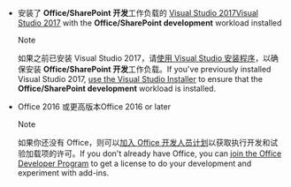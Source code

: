 - <span data-ttu-id="42d3e-101">安装了 **Office/SharePoint 开发**工作负载的 [Visual Studio 2017](https://www.visualstudio.com/vs/)</span><span class="sxs-lookup"><span data-stu-id="42d3e-101">[Visual Studio 2017](https://www.visualstudio.com/vs/) with the **Office/SharePoint development** workload installed</span></span>

    > [!NOTE]
    > <span data-ttu-id="42d3e-102">如果之前已安装 Visual Studio 2017，请[使用 Visual Studio 安装程序](/visualstudio/install/modify-visual-studio)，以确保安装 **Office/SharePoint 开发**工作负载。</span><span class="sxs-lookup"><span data-stu-id="42d3e-102">If you've previously installed Visual Studio 2017, [use the Visual Studio Installer](/visualstudio/install/modify-visual-studio) to ensure that the **Office/SharePoint development** workload is installed.</span></span> 

- <span data-ttu-id="42d3e-103">Office 2016 或更高版本</span><span class="sxs-lookup"><span data-stu-id="42d3e-103">Office 2016 or later</span></span>

    > [!NOTE]
    > <span data-ttu-id="42d3e-104">如果你还没有 Office，则可以[加入 Office 开发人员计划](https://developer.microsoft.com/office/dev-program)以获取执行开发和试验加载项的许可。</span><span class="sxs-lookup"><span data-stu-id="42d3e-104">If you don't already have Office, you can [join the Office Developer Program](https://developer.microsoft.com/office/dev-program) to get a license to do your development and experiment with add-ins.</span></span>
